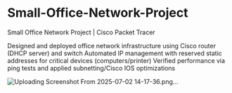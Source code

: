 # Small-Office-Network-Project
Small Office Network Project | Cisco Packet Tracer

Designed and deployed office network infrastructure using Cisco router (DHCP server) and switch
Automated IP management with reserved static addresses for critical devices (computers/printer)
Verified performance via ping tests and applied subnetting/Cisco IOS optimizations

![Uploading Screenshot From 2025-07-02 14-17-36.png…]()

